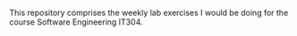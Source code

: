 This repository comprises the weekly lab exercises I would be doing for the course Software Engineering IT304.
